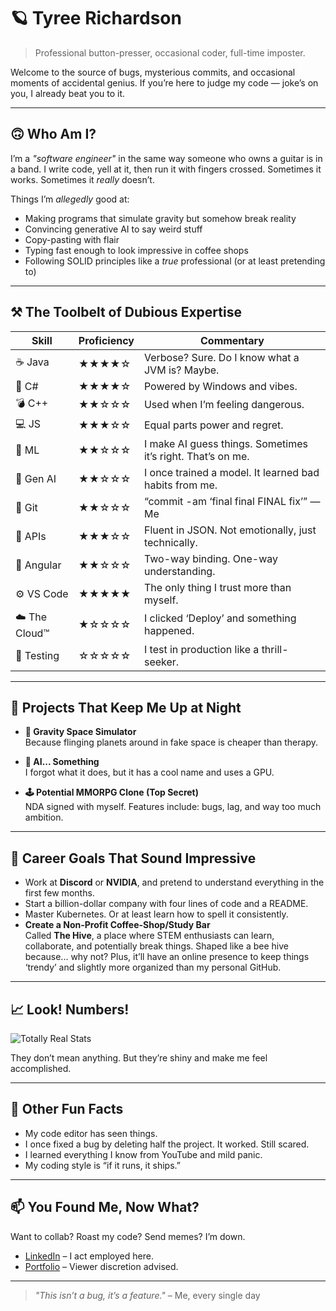 # 🪐 Tyree Richardson  
> Professional button-presser, occasional coder, full-time imposter.

Welcome to the source of bugs, mysterious commits, and occasional moments of accidental genius. If you’re here to judge my code — joke’s on you, I already beat you to it.

---

## 🙃 Who Am I?

I’m a *"software engineer"* in the same way someone who owns a guitar is in a band. I write code, yell at it, then run it with fingers crossed. Sometimes it works. Sometimes it *really* doesn’t.

Things I’m *allegedly* good at:
- Making programs that simulate gravity but somehow break reality
- Convincing generative AI to say weird stuff
- Copy-pasting with flair
- Typing fast enough to look impressive in coffee shops
- Following SOLID principles like a *true* professional (or at least pretending to)

---

## ⚒️ The Toolbelt of Dubious Expertise

| Skill      | Proficiency | Commentary |
|------------|-------------|------------|
| ☕ Java     | ★★★★☆      | Verbose? Sure. Do I know what a JVM is? Maybe. |
| 🧱 C#       | ★★★★☆      | Powered by Windows and vibes. |
| 💣 C++      | ★★☆☆☆      | Used when I’m feeling dangerous. |
| 💻 JS       | ★★★☆☆      | Equal parts power and regret. |
| 🧠 ML       | ★★☆☆☆      | I make AI guess things. Sometimes it’s right. That’s on me. |
| 🤖 Gen AI   | ★★☆☆☆      | I once trained a model. It learned bad habits from me. |
| 🐙 Git      | ★★☆☆☆      | “commit -am ‘final final FINAL fix’” — Me |
| 🛜 APIs      | ★★★☆☆      | Fluent in JSON. Not emotionally, just technically. |
| 🧱 Angular  | ★★☆☆☆      | Two-way binding. One-way understanding. |
| ⚙️ VS Code | ★★★★★      | The only thing I trust more than myself. |
| ☁️ The Cloud™ | ★☆☆☆☆   | I clicked ‘Deploy’ and something happened. |
| 🧪 Testing  | ☆☆☆☆☆      | I test in production like a thrill-seeker. |

---

## 🚧 Projects That Keep Me Up at Night

- **🌌 Gravity Space Simulator**  
  Because flinging planets around in fake space is cheaper than therapy.

- **🧠 AI... Something**  
  I forgot what it does, but it has a cool name and uses a GPU.

- **🕹️ Potential MMORPG Clone (Top Secret)**  
  NDA signed with myself. Features include: bugs, lag, and way too much ambition.

---

## 🎯 Career Goals That Sound Impressive

- Work at **Discord** or **NVIDIA**, and pretend to understand everything in the first few months.
- Start a billion-dollar company with four lines of code and a README.
- Master Kubernetes. Or at least learn how to spell it consistently.
- **Create a Non-Profit Coffee-Shop/Study Bar**  
  Called **The Hive**, a place where STEM enthusiasts can learn, collaborate, and potentially break things. Shaped like a bee hive because... why not? Plus, it’ll have an online presence to keep things ‘trendy’ and slightly more organized than my personal GitHub.

---

## 📈 Look! Numbers!

![Totally Real Stats](https://github-readme-stats.vercel.app/api?username=tyreerichardson&show_icons=true&theme=tokyonight)

They don’t mean anything. But they’re shiny and make me feel accomplished.

---

## 🧃 Other Fun Facts

- My code editor has seen things.
- I once fixed a bug by deleting half the project. It worked. Still scared.
- I learned everything I know from YouTube and mild panic.
- My coding style is “if it runs, it ships.”

---

## 📫 You Found Me, Now What?

Want to collab? Roast my code? Send memes? I’m down.

- [LinkedIn](https://www.linkedin.com/in/tyree-richardson-5b564118a/) – I act employed here.
- [Portfolio](https://tyreerichardson.github.io/) – Viewer discretion advised.

---

> _"This isn’t a bug, it’s a feature."_ – Me, every single day
